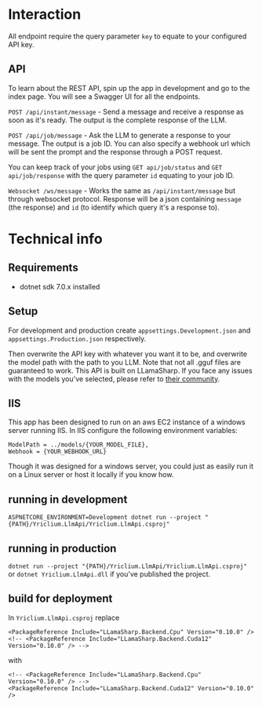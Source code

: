 # Interaction
All endpoint require the query parameter `key` to equate to your configured API key.

## API
To learn about the REST API, spin up the app in development and go to the index page. You will see a Swagger UI for all the endpoints.

`POST /api/instant/message` - Send a message and receive a response as soon as it's ready. The output is the complete response of the LLM.

`POST /api/job/message` - Ask the LLM to generate a response to your message. The output is a job ID. You can also specify a webhook url which will be sent the prompt and the response through a POST request.

You can keep track of your jobs using `GET api/job/status` and `GET api/job/response` with the query parameter `id` equating to your job ID.

`Websocket /ws/message` - Works the same as `/api/instant/message` but through websocket protocol. Response will be a json containing `message` (the response) and `id` (to identify which query it's a response to).


# Technical info
## Requirements
- dotnet sdk 7.0.x installed

## Setup
For development and production create `appsettings.Development.json` and `appsettings.Production.json` respectively.

Then overwrite the API key with whatever you want it to be, and overwrite the model path with the path to you LLM. Note that not all .gguf files are guaranteed to work. This API is built on LLamaSharp. If you face any issues with the models you've selected, please refer to [their community](https://github.com/SciSharp/LLamaSharp/discussions).

## IIS
This app has been designed to run on an aws EC2 instance of a windows server running IIS. In IIS configure the following environment variables:
```
ModelPath = ../models/{YOUR_MODEL_FILE},
Webhook = {YOUR_WEBHOOK_URL}
```
Though it was designed for a windows server, you could just as easily run it on a Linux server or host it locally if you know how.

## running in development
`ASPNETCORE_ENVIRONMENT=Development dotnet run --project "{PATH}/Yriclium.LlmApi/Yriclium.LlmApi.csproj"`

## running in production
`dotnet run --project "{PATH}/Yriclium.LlmApi/Yriclium.LlmApi.csproj"` or `dotnet Yriclium.LlmApi.dll` if you've published the project.

## build for deployment
In `Yriclium.LlmApi.csproj` replace
```
<PackageReference Include="LLamaSharp.Backend.Cpu" Version="0.10.0" /> 
<!-- <PackageReference Include="LLamaSharp.Backend.Cuda12" Version="0.10.0" /> -->
```
with
```
<!-- <PackageReference Include="LLamaSharp.Backend.Cpu" Version="0.10.0" /> -->
<PackageReference Include="LLamaSharp.Backend.Cuda12" Version="0.10.0" />
```
